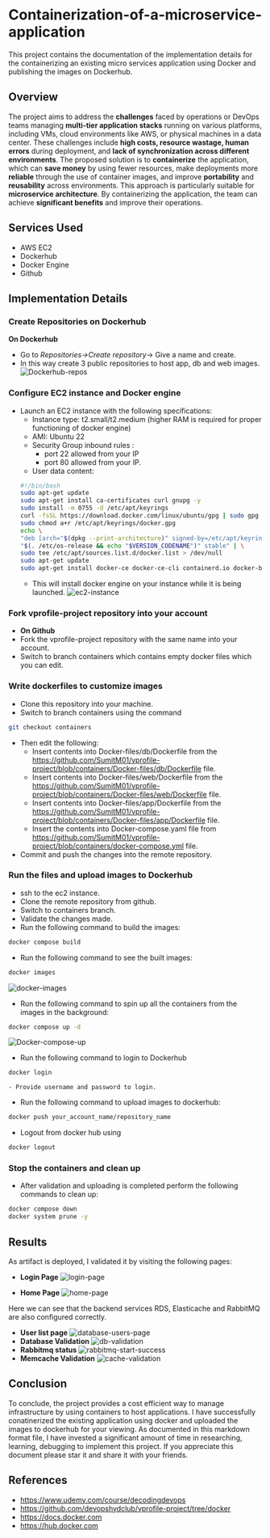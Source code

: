 # Containerization-of-a-microservice-application
This project contains the documentation of the implementation details for the containerizing an existing micro services application using Docker and publishing the images on Dockerhub.

## Overview
The project aims to address the **challenges** faced by operations or DevOps teams managing **multi-tier application stacks** running on various platforms, including VMs, cloud environments like AWS, or physical machines in a data center. These challenges include **high costs, resource wastage, human errors** during deployment, and **lack of synchronization across different environments**. The proposed solution is to **containerize** the application, which can **save money** by using fewer resources, make deployments more **reliable** through the use of container images, and improve **portability** and **reusability** across environments. This approach is particularly suitable for **microservice architecture**. By containerizing the application, the team can achieve **significant benefits** and improve their operations.

## Services Used
- AWS EC2
- Dockerhub
- Docker Engine
- Github

## Implementation Details

### Create Repositories on Dockerhub
**On Dockerhub**
- Go to *Repositories->Create repository*-> Give a name and create.
- In this way create 3 public repositories to host app, db and web images.
![Dockerhub-repos](https://github.com/SumitM01/Containerization-of-a-microservice-application/assets/65524561/f3b910b4-3945-499e-b5ad-19b38332943b)

### Configure EC2 instance and Docker engine
- Launch an EC2 instance with the following specifications:
    - Instance type: t2.small/t2.medium (higher RAM is required for proper functioning of docker engine)
    - AMI: Ubuntu 22
    - Security Group inbound rules : 
        - port 22 allowed from your IP
        - port 80 allowed from your IP.
    - User data content:
    ```bash
    #!/bin/bash
    sudo apt-get update
    sudo apt-get install ca-certificates curl gnupg -y
    sudo install -m 0755 -d /etc/apt/keyrings
    curl -fsSL https://download.docker.com/linux/ubuntu/gpg | sudo gpg --dearmor -o /etc/apt/keyrings/docker.gpg -y
    sudo chmod a+r /etc/apt/keyrings/docker.gpg
    echo \
    "deb [arch="$(dpkg --print-architecture)" signed-by=/etc/apt/keyrings/docker.gpg] https://download.docker.com/linux/ubuntu \
    "$(. /etc/os-release && echo "$VERSION_CODENAME")" stable" | \
    sudo tee /etc/apt/sources.list.d/docker.list > /dev/null
    sudo apt-get update
    sudo apt-get install docker-ce docker-ce-cli containerd.io docker-buildx-plugin docker-compose-plugin -y
    ```
    - This will install docker engine on your instance while it is being launched.
  ![ec2-instance](https://github.com/SumitM01/Containerization-of-a-microservice-application/assets/65524561/cacfe775-57bb-4c59-99b3-186814f0c238)

### Fork vprofile-project repository into your account
- **On Github**
- Fork the vprofile-project repository with the same name into your account.
- Switch to branch containers which contains empty docker files which you can edit.

### Write dockerfiles to customize images
- Clone this repository into your machine.
- Switch to branch containers using the command
```bash 
git checkout containers
```
- Then edit the following:
    - Insert contents into Docker-files/db/Dockerfile from the https://github.com/SumitM01/vprofile-project/blob/containers/Docker-files/db/Dockerfile file.
    - Insert contents into Docker-files/web/Dockerfile from the https://github.com/SumitM01/vprofile-project/blob/containers/Docker-files/web/Dockerfile file.
    - Insert contents into Docker-files/app/Dockerfile from the https://github.com/SumitM01/vprofile-project/blob/containers/Docker-files/app/Dockerfile file.
    - Insert the contents into Docker-compose.yaml file from https://github.com/SumitM01/vprofile-project/blob/containers/docker-compose.yml file.
- Commit and push the changes into the remote repository.

### Run the files and upload images to Dockerhub
- ssh to the ec2 instance.
- Clone the remote repository from github.
- Switch to containers branch.
- Validate the changes made.
- Run the following command to build the images:
```bash
docker compose build
```
- Run the following command to see the built images:
```bash
docker images
```
![docker-images](https://github.com/SumitM01/Containerization-of-a-microservice-application/assets/65524561/a1406385-7359-49f3-8854-ac40cbbce7b0)

- Run the following command to spin up all the containers from the images in the background:
```bash
docker compose up -d
```
![Docker-compose-up](https://github.com/SumitM01/Containerization-of-a-microservice-application/assets/65524561/cd0de36a-08d1-430a-800b-489eeebd606e)

- Run the following command to login to Dockerhub
```bash
docker login
```
    - Provide username and password to login.
- Run the following command to upload images to dockerhub:
```bash
docker push your_account_name/repository_name
```
- Logout from docker hub using 
```bash
docker logout
```
### Stop the containers and clean up
- After validation and uploading is completed perform the following commands to clean up:
```bash
docker compose down
docker system prune -y
```

## Results
As artifact is deployed, I validated it by visiting the following pages:
- **Login Page**
![login-page](https://github.com/SumitM01/Containerization-of-a-microservice-application/assets/65524561/96b6ded1-209b-493e-9e5b-eae1386eff18)

- **Home Page**
![home-page](https://github.com/SumitM01/CI-CD-project-using-AWS-CodeCommit/assets/65524561/b3dade74-61d4-4867-9938-46eedf123423)

Here we can see that the backend services RDS, Elasticache and RabbitMQ are also configured correctly.
- **User list page**
![database-users-page](https://github.com/SumitM01/Containerization-of-a-microservice-application/assets/65524561/a7184c72-f762-4faf-a47b-0385b180d879)
- **Database Validation**
![db-validation](https://github.com/SumitM01/Containerization-of-a-microservice-application/assets/65524561/967d1f54-1d42-4f86-b6bf-d651d8b0dfa3)
- **Rabbitmq status**
![rabbitmq-start-success](https://github.com/SumitM01/CI-CD-project-using-AWS-CodeCommit/assets/65524561/c600d583-18e2-4daf-845c-39febf678ab3)
- **Memcache Validation**
![cache-validation](https://github.com/SumitM01/Containerization-of-a-microservice-application/assets/65524561/3a666edd-26f4-46d2-b5ee-a2393466004a)

## Conclusion
To conclude, the project provides a cost efficient way to manage infrastructure by using containers to host applications. I have successfully conatinerized the existing application using docker and uploaded the images
to dockerhub for your viewing.
As documented in this markdown format file, I have invested a significant amount of time in researching, learning, debugging to implement this project. If you appreciate this document please star it and share it with your friends. 
## References
- https://www.udemy.com/course/decodingdevops
- https://github.com/devopshydclub/vprofile-project/tree/docker
- https://docs.docker.com
- https://hub.docker.com
